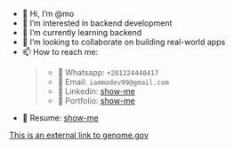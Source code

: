 - 👋 Hi, I’m @mo
- 👀 I’m interested in backend development
- 🌱 I’m currently learning backend 
- 💞️ I’m looking to collaborate on building real-world apps
- 📫 How to reach me:
  > - 🔢 Whatsapp: `+201224440417`
  > - 📧 Email: `iammodev99@gmail.com`
  > - 👀 Linkedin: [show-me]([www.linkedin.com/in/mohamed475](https://www.linkedin.com/in/mohamed475/))
  > - 🥎 Portfolio: [show-me](mo.com)
- 📌 Resume: [show-me](mo.com)

[This is an external link to genome.gov](https://www.genome.gov/)
  

<!---
Mohamed475/Mohamed475 is a ✨ special ✨ repository because its `README.md` (this file) appears on your GitHub profile.
You can click the Preview link to take a look at your changes.
--->
